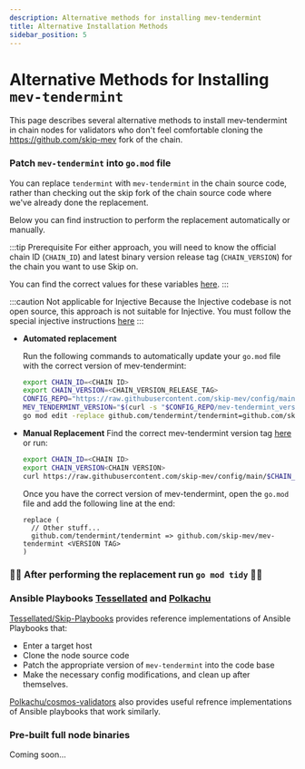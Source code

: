 ```yaml
---
description: Alternative methods for installing mev-tendermint
title: Alternative Installation Methods
sidebar_position: 5
---
```


# Alternative Methods for Installing `mev-tendermint`

This page describes several alternative methods to install mev-tendermint in chain nodes for validators who don't feel comfortable cloning the https://github.com/skip-mev fork of the chain.

### Patch `mev-tendermint` into `go.mod` file

You can replace `tendermint` with `mev-tendermint` in the chain source code, rather than checking out the skip fork of the chain source code where we've already done the replacement.

Below you can find instruction to perform the replacement automatically or manually.

:::tip Prerequisite
For either approach, you will need to know the official chain ID (`CHAIN_ID`) and latest binary version release tag (`CHAIN_VERSION`) for the chain you want to use Skip on.

You can find the correct values for these variables [here](../chain-configuration).
:::

:::caution Not applicable for Injective
Because the Injective codebase is not open source, this approach is not suitable for Injective. You must follow the special injective instructions [here](injective-build)
:::

- **Automated replacement**

  Run the following commands to automatically update your `go.mod` file with the correct version of mev-tendermint:

  ```bash
  export CHAIN_ID=<CHAIN ID>
  export CHAIN_VERSION=<CHAIN_VERSION_RELEASE_TAG>
  CONFIG_REPO="https://raw.githubusercontent.com/skip-mev/config/main/$CHAIN_ID/$CHAIN_VERSION" && \
  MEV_TENDERMINT_VERSION="$(curl -s "$CONFIG_REPO/mev-tendermint_version.txt")" && \
  go mod edit -replace github.com/tendermint/tendermint=github.com/skip-mev/mev-tendermint@$MEV_TENDERMINT_VERSION
  ```

- **Manual Replacement**
  Find the correct mev-tendermint version tag [here](../chain-configuration) or run:

  ```bash
  export CHAIN_ID=<CHAIN ID>
  export CHAIN_VERSION<CHAIN VERSION>
  curl https://raw.githubusercontent.com/skip-mev/config/main/$CHAIN_ID/$CHAIN_VERSION/mev-tendermint_version.txt
  ```

  Once you have the correct version of mev-tendermint, open the `go.mod` file and add the following line at the end:

  ```tsx
  replace (
    // Other stuff...
    github.com/tendermint/tendermint => github.com/skip-mev/mev-tendermint <VERSION TAG>
  )
  ```

### 🚨🚨 **After performing the replacement run `go mod tidy` 🚨🚨**

### Ansible Playbooks [Tessellated](https://tessellatedgeometry.com/) and [Polkachu](https://polkachu.com)

[Tessellated/Skip-Playbooks](https://github.com/Tessellated-io/skip-playbooks) provides reference implementations of Ansible Playbooks that:

- Enter a target host
- Clone the node source code
- Patch the appropriate version of `mev-tendermint` into the code base
- Make the necessary config modifications, and clean up after themselves.

[Polkachu/cosmos-validators](https://github.com/polkachu/cosmos-validators) also provides useful refrence implementations of Ansible playbooks that work similarly.

### Pre-built full node binaries

Coming soon...

